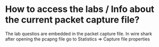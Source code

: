 # How to access the labs / Info about the current packet capture file?

The lab questios are embedded in the packet capture file. In wire shark after opening the pcapng file go to Statistics =>
Capture file properties
